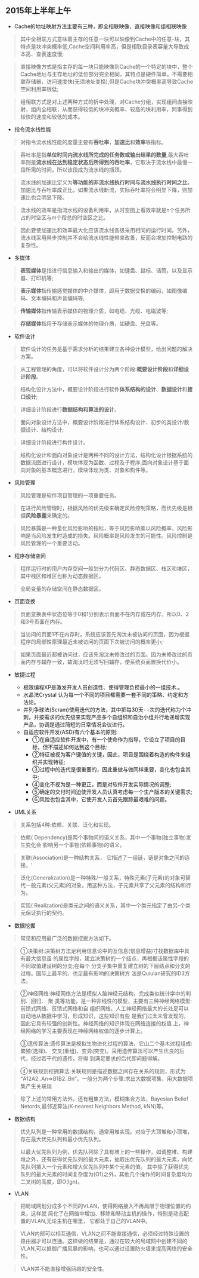 ## 2015年上半年上午

- Cache的地址映射方法主要有三种，即全相联映像、直接映像和组相联映像

>其中全相联方式意味着主存的任意一块可以映像到Cache中的任意-块，其特点是块冲突概率低,Cache空间利用率高，但是相联目录表容量大导致成本高、查表速度慢;

>直接映像方式是指主存的每一块只能映像到Cache的一个特定的块中，整个Cache地址与主存地址的低位部分完全相同，其特点是硬件简单，不需要相联存储器，访问速度快(无须地址变换),但是Cache块冲突概率高导致Cache空间利用率很低;

>组相联方式是对上述两种方式的折中处理，对Cache分组，实现组间直接映射，组内全相联，从而获得较低的块冲突概率、较高的块利用率，同事得到较快的速度和较低的成本。

- 指令流水线性能

>对指令流水线性能的度量主要有**吞吐率**，**加速比**和**效率**等指标。

>吞吐率是指**单位时间内流水线所完成的任务数或输出结果的数量**,最大吞吐率则是**流水线在达到稳定状态后所得到的吞吐率**，它取决于流水线中最慢一段所需的时间，所以该段成为流水线的瓶颈。

>流水线的加速比定义为**等功能的非流水线执行时间与流水线执行时间之比**，加速比与吞吐率成正比，如果流水线断流，实际吞吐率将会明显下降，则加速比也会明显下降。

>流水线的效率是指流水线的设备利用率，从时空图上看效率就是n个任务所占的时空区与m个段总的时空区之比。

>因此要使加速比和效率最大化应该流水线各级采用相同的运行时间。另外，流水线采用异步控制并不会给流水线性能带来改善，反而会增加控制电路的复杂性。

- 多媒体

>**表现媒体**是指进行信息输入和输出的媒体，如键盘、鼠标、话筒，以及显示器、打印机等; 

>**表示媒体**指传输感觉媒体的中介媒体，即用于数据交换的编码，如图像编码、文本编码和声音编码等;

>**传输媒体**指传输表示媒体的物理介质，如电缆、光缆、电磁波等;

>**存储媒体**指用于存储表示媒体的物理介质，如硬盘、光盘等。

- 软件设计

>软件设计的任务是基于需求分析的结果建立各种设计模型，给出问题的解决方案。

>从工程管理的角度，可以将软件设计分为两个阶段:**概要设计阶段**和**详细设计阶段**。

>结构化设计方法中，概要设计阶段进行软件**体系结构的设计**、**数据设计**和**接口设计**;

>详细设计阶段进行**数据结构和算法的设计**。

>面向对象设计方法中，概要设计阶段进行体系结构设计、初步的类设计/数据设计、结构设计;

>详细设计阶段进行构件设计。

>结构化设计和面向对象设计是两种不同的设计方法，结构化设计根据系统的数据流图进行设计，模块体现为函数、过程及子程序;面向对象设计基于面向对象的基本概念进行，模块体现为类、对象和构件等。

- 风险管理

>风险管理是软件项目管理的一项重要任务。

>在进行风险管理时，根据风险的优先级来确定风险控制策略，而优先级是根据**风险暴露**来确定的。

>风险暴露是一种量化风险影响的指标，等于风险影响乘以风险概率，风险影响是当风险发生时造成的损失。风险概率是风险发生的可能性。风险控制是风险管理的一个重要活动。

- 程序存储空间

>程序运行时的用户内存空间一般划分为代码区、静态数据区、栈区和堆区，其中栈区和堆区也称为动态数据区。

>全局变量的存储空间在静态数据区。

- 页面变换

>页面变换表中状态位等于0和1分别表示页面不在内存或在内存，所以0、2和3号页面在内存。

>当访问的页面1不在内存时。系统应该首先淘汰未被访问的页面，因为根据程序的局部性原理最近未被访问的页面下次被访问的概率更小;

>如果页面最近都被访问过，应该先淘汰未修改过的页面。因为未修改过的页面内存与辅存一致，故淘汰时无须写回辅存，使系统页面置换代价小。

- 敏捷过程

	- 极限编程XP是激发开发人员创造性、使得管理负担最小的一组技术.。
	- 水晶法Crystal 认为每一个不同的项目都需要一套不同的策略、约定和方法论。
	- 并列争球法(Scram)使用迭代的方法，其中把每30天- -次的迭代称为个冲刺，并按需求的优先级来实现产品多个自组织和自治小组并行地递增实现产品，协调是通过简短的日常情况会议进行。
	- 自适应软件开发(ASD)有六个基本的原则:
		- ①在自适应软件开发中，有一个使命作为指导，它设立了项目的目标，但不描述如何达到这个目标;
		- ②特征被视为客户键值的关键，因此，项目是围绕着构造的构件来组织并实现特征;
		- ③过程中的迭代是很重要的，因此重做与做同样重要，变化也包含其中;
		- ④变化不视为是一种更正，而是对软件开发实际情况的调整;
		- ⑤确定的交付时间迫使开发人员认真考虑每一个生产版本的关键需求;
		- ⑥风险也包含其中，它使开发人员首先跟踪最艰难的问题。

- UML关系

> 关系包括4种:依赖、关联、泛化和实现。

> 依赖( Dependency)是两个事物间的语义关系，其中一个事物(独立事物)发生变化会
影响另一个事物(依赖事物)的语义。

> 关联(Association)是一种结构关系， 它描述了一组链，链是对象之间的连接。‘
 
> 泛化(Generalization)是一种特殊/一般关系，特殊元素(子元素)的对象可替代一般元素(父元素)的对象，用这种方法，子元素共享了父元素的结构和行为。

> 实现( Realization)是类元之间的语义关系，其中一个类元指定了由另-个类元保证执行的契约。
 
- 数据挖掘

>常见和应用最广泛的数据挖掘方法如下。

>①决策树:决策树方法足利用信息论中的互信息(信息增益)寸找数据库中具有最大信息虽
的属性字段，建立决策树的一个结点，再根据该属性字段的不同取值建设树的分支;在每个
分支子集中重复建立树的下层结点和分支的过程。国际上最早的、也足最有影响的决策树方
法是Quiulan研究的ID3方法。

>②神经网络:神经网络方法是模拟人脑神经元结构，完成类似统计学中的判别、回归、 聚
类等功能，是一种非线性的模型，主要有三种神经网络模型:前馈式网络、反馈式网络和自
组织网络。人工神经网络最大的长处足可以自动地从数据中学习，形成知识，这些知识有些
是我们过太未曾发现的，因此它具有较强的创新性。神经网络的知识体现在网络连接的权值
上，神经网络的学习主要表现在神经网络权值的逐步计算上。

>③遗传算法:遗传算法是模拟生物进化过程的算法，它山二个基木过程组成:繁殖(选择)、
交叉(重组)、变异(突变)。采用遗传算法可以产生优良的后代，经过若干代的遗传，将得
到满足要求的后代即问题得解。

>④关联规则挖拥算法:关联规则是描述数据之间存在关系的规则，形式为
“A12A2..An=>B1B2..Bn”。一般分为两个步骤:求出大数据项集、用大数据项集产生关联规

>除了上述的常用方法外，还有粗集方法，模糊集合方法，Bayesian Belief Netords,最邻近算法(K-nearest Neighbors Method, kNN)等。

- 数据结构

>优先队列是一种常用的数据结构，通常用堆实现。对应于大顶堆和小顶堆，存在最大优先队列和最小优先队列。
>
>以最大优先队列为例，优先队列除了具有堆上的一些操作，如调整堆、构建堆之外，还有获得优先队列的最大元素，抽取出优先队列的最大元素，向优先队列插入一个元素和增大优先队列中某个元素的值。
>其中除了获得优先队列的最大元素的时间复杂度为(O1)之外，其他几个操作的时间复杂度均为二叉树的高度，即O(lgn)。

- VLAN

>把局域网划分成多个不同的VLAN，使得网络接入不再局限于物理位置的约束，这样就
简化了在网络中增加、移除和移动主机的操作，特别是动态配置的VLAN,无论主机在哪里，
它都处于自己的VLAN中。

>VLAN内部可以相互通信，VLAN之间不能直接通信，必须经过特殊设置的路由器才可以连通。这样做的结果是，通过在较大的局域网中创建不同的VLAN,可以抵御广播风暴的影响，也可以通过设置防火墙来提高网络的安全性。

>VLAN并不能直接增强网络的安全性。